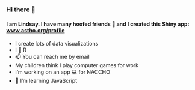 ### Hi there 👋

#### I am Lindsay. I have many hoofed friends 🦄 and I created this Shiny app: www.astho.org/profile

- I create lots of data visualizations
- I 💜 R
- 📫 You can reach me by email
- My children think I play computer games for work
- I’m working on an app 💻 for NACCHO 
- 🌱 I’m learning JavaScript
